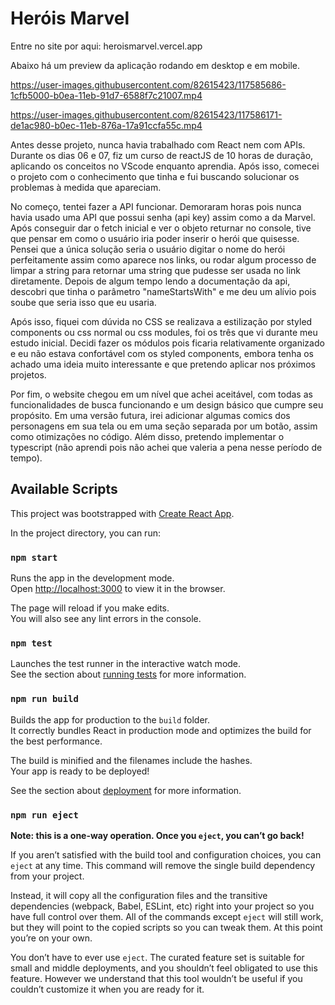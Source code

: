 # Heróis Marvel

Entre no site por aqui: heroismarvel.vercel.app

Abaixo há um preview da aplicação rodando em desktop e em mobile.

https://user-images.githubusercontent.com/82615423/117585686-1cfb5000-b0ea-11eb-91d7-6588f7c21007.mp4

https://user-images.githubusercontent.com/82615423/117586171-de1ac980-b0ec-11eb-876a-17a91ccfa55c.mp4

Antes desse projeto, nunca havia trabalhado com React nem com APIs. Durante os dias 06 e 07, fiz um curso de reactJS de 10 horas de duração, aplicando os conceitos no VScode enquanto aprendia. Após isso, comecei o projeto com o conhecimento que tinha e fui buscando solucionar os problemas à medida que apareciam.

No começo, tentei fazer a API funcionar. Demoraram horas pois nunca havia usado uma API que possui senha (api key) assim como a da Marvel. Após conseguir dar o fetch inicial e ver o objeto returnar no console, tive que pensar em como o usuário iria poder inserir o herói que quisesse. Pensei que a única solução seria o usuário digitar o nome do herói perfeitamente assim como aparece nos links, ou rodar algum processo de limpar a string para retornar uma string que pudesse ser usada no link diretamente. Depois de algum tempo lendo a documentação da api, descobri que tinha o parâmetro "nameStartsWith" e me deu um alívio pois soube que seria isso que eu usaria.

Após isso, fiquei com dúvida no CSS se realizava a estilização por styled components ou css normal ou css modules, foi os três que vi durante meu estudo inicial. Decidi fazer os módulos pois ficaria relativamente organizado e eu não estava confortável com os styled components, embora tenha os achado uma ideia muito interessante e que pretendo aplicar nos próximos projetos.

Por fim, o website chegou em um nível que achei aceitável, com todas as funcionalidades de busca funcionando e um design básico que cumpre seu propósito. Em uma versão futura, irei adicionar algumas comics dos personagens em sua tela ou em uma seção separada por um botão, assim como otimizações no código. Além disso, pretendo implementar o typescript (não aprendi pois não achei que valeria a pena nesse período de tempo).



## Available Scripts

This project was bootstrapped with [Create React App](https://github.com/facebook/create-react-app).

In the project directory, you can run:

### `npm start`

Runs the app in the development mode.\
Open [http://localhost:3000](http://localhost:3000) to view it in the browser.

The page will reload if you make edits.\
You will also see any lint errors in the console.

### `npm test`

Launches the test runner in the interactive watch mode.\
See the section about [running tests](https://facebook.github.io/create-react-app/docs/running-tests) for more information.

### `npm run build`

Builds the app for production to the `build` folder.\
It correctly bundles React in production mode and optimizes the build for the best performance.

The build is minified and the filenames include the hashes.\
Your app is ready to be deployed!

See the section about [deployment](https://facebook.github.io/create-react-app/docs/deployment) for more information.

### `npm run eject`

**Note: this is a one-way operation. Once you `eject`, you can’t go back!**

If you aren’t satisfied with the build tool and configuration choices, you can `eject` at any time. This command will remove the single build dependency from your project.

Instead, it will copy all the configuration files and the transitive dependencies (webpack, Babel, ESLint, etc) right into your project so you have full control over them. All of the commands except `eject` will still work, but they will point to the copied scripts so you can tweak them. At this point you’re on your own.

You don’t have to ever use `eject`. The curated feature set is suitable for small and middle deployments, and you shouldn’t feel obligated to use this feature. However we understand that this tool wouldn’t be useful if you couldn’t customize it when you are ready for it.
